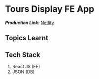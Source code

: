 # Tours Display FE App

**_Production Link:_**
[Netlify](#)

## Topics Learnt

## Tech Stack

1. React JS (FE)
2. JSON (DB)
